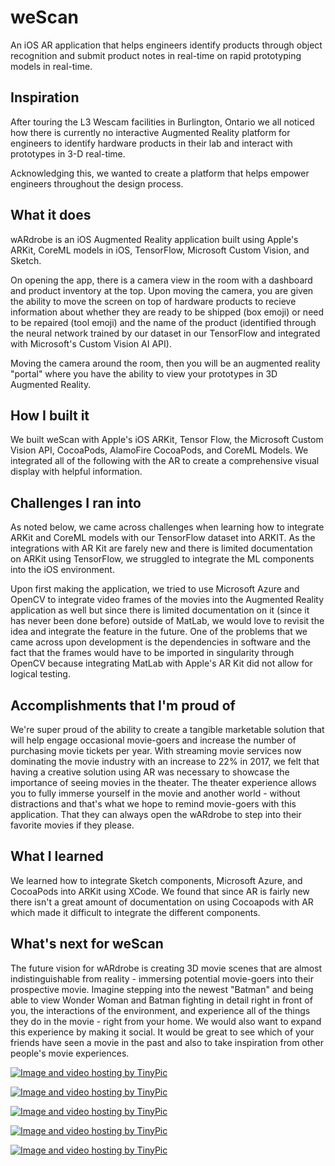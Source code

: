 # weScan
An iOS AR application that helps engineers identify products through object recognition and submit product notes in real-time on rapid prototyping models in real-time. 

## Inspiration
After touring the L3 Wescam facilities in Burlington, Ontario we all noticed how there is currently no interactive Augmented Reality platform for engineers to identify hardware products in their lab and interact with prototypes in 3-D real-time. 

Acknowledging this, we wanted to create a platform that helps empower engineers throughout the design process. 

## What it does
wARdrobe is an iOS Augmented Reality application built using Apple's ARKit, CoreML models in iOS, TensorFlow, Microsoft Custom Vision, and Sketch.  

On opening the app, there is a camera view in the room with a dashboard and product inventory at the top. Upon moving the camera, you are given the ability to move the screen on top of hardware products to recieve information about whether they are ready to be shipped (box emoji) or need to be repaired (tool emoji) and the name of the product (identified through the neural network trained by our dataset in our TensorFlow and integrated with Microsoft's Custom Vision AI API). 

Moving the camera around the room, then you will be an augmented reality "portal" where you have the ability to view your prototypes in 3D Augmented Reality.

## How I built it
We built weScan with Apple's iOS ARKit, Tensor Flow, the Microsoft Custom Vision API, CocoaPods, AlamoFire CocoaPods, and CoreML Models. We integrated all of the following with the AR to create a comprehensive visual display with helpful information. 

## Challenges I ran into
As noted below, we came across challenges when learning how to integrate ARKit and CoreML models with our TensorFlow dataset into ARKIT. As the integrations with AR Kit are farely new and there is limited documentation on ARKit using  TensorFlow, we struggled to integrate the ML components into the iOS environment.

Upon first making the application, we tried to use Microsoft Azure and OpenCV to integrate video frames of the movies into the Augmented Reality application as well but since there is limited documentation on it (since it has never been done before) outside of MatLab, we would love to revisit the idea and integrate the feature in the future. One of the problems that we came across upon development is the dependencies in software and the fact that the frames would have to be imported in singularity through OpenCV because integrating MatLab with Apple's AR Kit did not allow for logical testing.

## Accomplishments that I'm proud of
We're super proud of the ability to create a tangible marketable solution that will help engage occasional movie-goers and increase the number of purchasing movie tickets per year. With streaming movie services now dominating the movie industry with an increase to 22% in 2017, we felt that having a creative solution using AR was necessary to showcase the importance of seeing movies in the theater. The theater experience allows you to fully immerse yourself in the movie and another world - without distractions and that's what we hope to remind movie-goers with this application. That they can always open the wARdrobe to step into their favorite movies if they please.

## What I learned
We learned how to integrate Sketch components, Microsoft Azure, and CocoaPods into ARKit using XCode. We found that since AR is fairly new there isn't a great amount of documentation on using Cocoapods with AR which made it difficult to integrate the different components.

## What's next for weScan
The future vision for wARdrobe is creating 3D movie scenes that are almost indistinguishable from reality - immersing potential movie-goers into their prospective movie. Imagine stepping into the newest "Batman" and being able to view Wonder Woman and Batman fighting in detail right in front of you, the interactions of the environment, and experience all of the things they do in the movie - right from your home. We would also want to expand this experience by making it social. It would be great to see which of your friends have seen a movie in the past and also to take inspiration from other people's movie experiences.

<a href="http://tinypic.com?ref=jhg020" target="_blank"><img src="http://i65.tinypic.com/jhg020.png" border="0" alt="Image and video hosting by TinyPic"></a>

<p><a href="http://tinypic.com?ref=2e38gvp" target="_blank"><img src="http://i66.tinypic.com/2e38gvp.png" border="0" alt="Image and video hosting by TinyPic"></a>
  
<p><a href="http://tinypic.com?ref=2z9bert" target="_blank"><img src="http://i66.tinypic.com/2z9bert.png" border="0" alt="Image and video hosting by TinyPic"></a>
  
<p><a href="http://tinypic.com?ref=aev537" target="_blank"><img src="http://i65.tinypic.com/aev537.png" border="0" alt="Image and video hosting by TinyPic"></a>
  
<p><a href="http://tinypic.com?ref=j8ckcl" target="_blank"><img src="http://i67.tinypic.com/j8ckcl.png" border="0" alt="Image and video hosting by TinyPic"></a>




